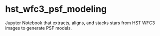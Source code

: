 # hst_wfc3_psf_modeling
Jupyter Notebook that extracts, aligns, and stacks stars from HST WFC3 images to generate PSF models.
